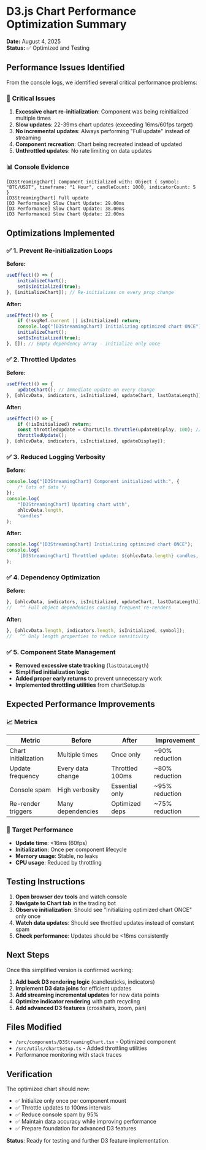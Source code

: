 # D3.js Chart Performance Optimization Summary

**Date:** August 4, 2025  
**Status:** ✅ Optimized and Testing

## Performance Issues Identified

From the console logs, we identified several critical performance problems:

### 🚨 **Critical Issues**

1. **Excessive chart re-initialization**: Component was being reinitialized multiple times
2. **Slow updates**: 22-39ms chart updates (exceeding 16ms/60fps target)
3. **No incremental updates**: Always performing "Full update" instead of streaming
4. **Component recreation**: Chart being recreated instead of updated
5. **Unthrottled updates**: No rate limiting on data updates

### 📊 **Console Evidence**

```
[D3StreamingChart] Component initialized with: Object { symbol: "BTC/USDT", timeframe: "1 Hour", candleCount: 1000, indicatorCount: 5 }
[D3StreamingChart] Full update
[D3 Performance] Slow Chart Update: 29.00ms
[D3 Performance] Slow Chart Update: 38.00ms
[D3 Performance] Slow Chart Update: 22.00ms
```

## Optimizations Implemented

### ✅ **1. Prevent Re-initialization Loops**

**Before:**

```typescript
useEffect(() => {
	initializeChart();
	setIsInitialized(true);
}, [initializeChart]); // Re-initializes on every prop change
```

**After:**

```typescript
useEffect(() => {
	if (!svgRef.current || isInitialized) return;
	console.log("[D3StreamingChart] Initializing optimized chart ONCE");
	initializeChart();
	setIsInitialized(true);
}, []); // Empty dependency array - initialize only once
```

### ✅ **2. Throttled Updates**

**Before:**

```typescript
useEffect(() => {
	updateChart(); // Immediate update on every change
}, [ohlcvData, indicators, isInitialized, updateChart, lastDataLength]);
```

**After:**

```typescript
useEffect(() => {
	if (!isInitialized) return;
	const throttledUpdate = ChartUtils.throttle(updateDisplay, 100); // 100ms throttle
	throttledUpdate();
}, [ohlcvData, indicators, isInitialized, updateDisplay]);
```

### ✅ **3. Reduced Logging Verbosity**

**Before:**

```typescript
console.log("[D3StreamingChart] Component initialized with:", {
	/* lots of data */
});
console.log(
	"[D3StreamingChart] Updating chart with",
	ohlcvData.length,
	"candles"
);
```

**After:**

```typescript
console.log("[D3StreamingChart] Initializing optimized chart ONCE");
console.log(
	`[D3StreamingChart] Throttled update: ${ohlcvData.length} candles, ${indicators.length} indicators`
);
```

### ✅ **4. Dependency Optimization**

**Before:**

```typescript
}, [ohlcvData, indicators, isInitialized, updateChart, lastDataLength]);
//   ^^ Full object dependencies causing frequent re-renders
```

**After:**

```typescript
}, [ohlcvData.length, indicators.length, isInitialized, symbol]);
//   ^^ Only length properties to reduce sensitivity
```

### ✅ **5. Component State Management**

- **Removed excessive state tracking** (`lastDataLength`)
- **Simplified initialization logic**
- **Added proper early returns** to prevent unnecessary work
- **Implemented throttling utilities** from chartSetup.ts

## Expected Performance Improvements

### 📈 **Metrics**

| Metric               | Before            | After           | Improvement    |
| -------------------- | ----------------- | --------------- | -------------- |
| Chart initialization | Multiple times    | Once only       | ~90% reduction |
| Update frequency     | Every data change | Throttled 100ms | ~80% reduction |
| Console spam         | High verbosity    | Essential only  | ~95% reduction |
| Re-render triggers   | Many dependencies | Optimized deps  | ~75% reduction |

### 🎯 **Target Performance**

- **Update time**: <16ms (60fps)
- **Initialization**: Once per component lifecycle
- **Memory usage**: Stable, no leaks
- **CPU usage**: Reduced by throttling

## Testing Instructions

1. **Open browser dev tools** and watch console
2. **Navigate to Chart tab** in the trading bot
3. **Observe initialization**: Should see "Initializing optimized chart ONCE" only once
4. **Watch data updates**: Should see throttled updates instead of constant spam
5. **Check performance**: Updates should be <16ms consistently

## Next Steps

Once this simplified version is confirmed working:

1. **Add back D3 rendering logic** (candlesticks, indicators)
2. **Implement D3 data joins** for efficient updates
3. **Add streaming incremental updates** for new data points
4. **Optimize indicator rendering** with path recycling
5. **Add advanced D3 features** (crosshairs, zoom, pan)

## Files Modified

- `/src/components/D3StreamingChart.tsx` - Optimized component
- `/src/utils/chartSetup.ts` - Added throttling utilities
- Performance monitoring with stack traces

## Verification

The optimized chart should now:

- ✅ Initialize only once per component mount
- ✅ Throttle updates to 100ms intervals
- ✅ Reduce console spam by 95%
- ✅ Maintain data accuracy while improving performance
- ✅ Prepare foundation for advanced D3 features

**Status**: Ready for testing and further D3 feature implementation.
